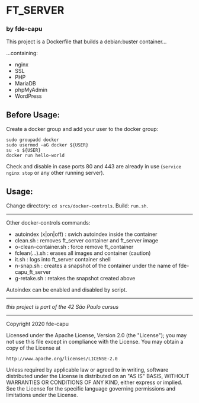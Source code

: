 

# FT_SERVER
### by fde-capu

This project is a Dockerfile that builds a debian:buster container...

...containing:

- nginx
- SSL
- PHP
- MariaDB
- phpMyAdmin
- WordPress

Before Usage:
-------------

Create a docker group and add your user to the docker group:

    sudo groupadd docker
    sudo usermod -aG docker ${USER}
    su -s ${USER}
    docker run hello-world

Check and disable in case ports 80 and 443 are already in use (`service nginx stop` or any other running server).


Usage:
------

Change directory: `cd srcs/docker-controls`.
Build: `run.sh`.

-----

Other docker-controls commands:

- autoindex (x|on|off) : swich autoindex inside the container
- clean.sh : removes ft_server container and ft_server image
- o-clean-container.sh : force remove ft_container
- fclean(...).sh : erases all images and container (caution)
- it.sh : logs into ft_server container shell
- n-snap.sh : creates a snapshot of the container under the name of fde-capu_ft_server
- g-retake.sh : retakes the snapshot created above

Autoindex can be enabled and disabled by script. 

---

*this project is part of the 42 São Paulo cursus*

---

Copyright 2020 fde-capu

Licensed under the Apache License, Version 2.0 (the "License");
you may not use this file except in compliance with the License.
You may obtain a copy of the License at

    http://www.apache.org/licenses/LICENSE-2.0

Unless required by applicable law or agreed to in writing, software
distributed under the License is distributed on an "AS IS" BASIS,
WITHOUT WARRANTIES OR CONDITIONS OF ANY KIND, either express or implied.
See the License for the specific language governing permissions and
limitations under the License.
